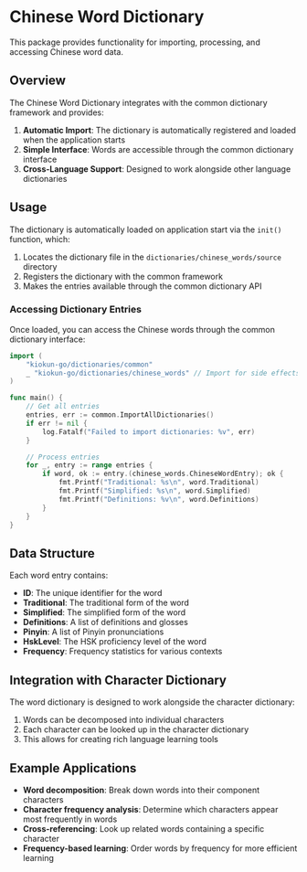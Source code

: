 # Chinese Word Dictionary

This package provides functionality for importing, processing, and accessing Chinese word data.

## Overview

The Chinese Word Dictionary integrates with the common dictionary framework and provides:

1. **Automatic Import**: The dictionary is automatically registered and loaded when the application starts
2. **Simple Interface**: Words are accessible through the common dictionary interface
3. **Cross-Language Support**: Designed to work alongside other language dictionaries

## Usage

The dictionary is automatically loaded on application start via the `init()` function, which:

1. Locates the dictionary file in the `dictionaries/chinese_words/source` directory
2. Registers the dictionary with the common framework
3. Makes the entries available through the common dictionary API

### Accessing Dictionary Entries

Once loaded, you can access the Chinese words through the common dictionary interface:

```go
import (
    "kiokun-go/dictionaries/common"
    _ "kiokun-go/dictionaries/chinese_words" // Import for side effects (auto-registration)
)

func main() {
    // Get all entries
    entries, err := common.ImportAllDictionaries()
    if err != nil {
        log.Fatalf("Failed to import dictionaries: %v", err)
    }

    // Process entries
    for _, entry := range entries {
        if word, ok := entry.(chinese_words.ChineseWordEntry); ok {
            fmt.Printf("Traditional: %s\n", word.Traditional)
            fmt.Printf("Simplified: %s\n", word.Simplified)
            fmt.Printf("Definitions: %v\n", word.Definitions)
        }
    }
}
```

## Data Structure

Each word entry contains:

- **ID**: The unique identifier for the word
- **Traditional**: The traditional form of the word
- **Simplified**: The simplified form of the word
- **Definitions**: A list of definitions and glosses
- **Pinyin**: A list of Pinyin pronunciations
- **HskLevel**: The HSK proficiency level of the word
- **Frequency**: Frequency statistics for various contexts

## Integration with Character Dictionary

The word dictionary is designed to work alongside the character dictionary:

1. Words can be decomposed into individual characters
2. Each character can be looked up in the character dictionary
3. This allows for creating rich language learning tools

## Example Applications

- **Word decomposition**: Break down words into their component characters
- **Character frequency analysis**: Determine which characters appear most frequently in words
- **Cross-referencing**: Look up related words containing a specific character
- **Frequency-based learning**: Order words by frequency for more efficient learning
